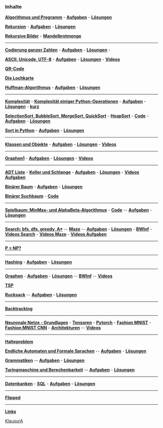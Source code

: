 ### Inhalte



**[Algorithmus und Programm](https://nbviewer.org/github/ktheu/InfoKurs/blob/gh-pages/Algorithmus/algorithmus.ipynb)** -
**[Aufgaben](./Algorithmus/Aufgaben/Musteraufgaben.pdf)** -
**[Lösungen](./Algorithmus/Aufgaben/Musteraufgaben_Loesung.pdf)**

**[Rekursion](https://nbviewer.org/github/ktheu/InfoKurs/blob/gh-pages/Rekursion/rekursion.ipynb)** -
**[Aufgaben](./Rekursion/Test/Musteraufgaben.pdf)** -
**[Lösungen](./Rekursion/Test/Musteraufgaben_Loesung.pdf)**

**[Rekursive Bilder](https://nbviewer.org/github/ktheu/InfoKurs/blob/gh-pages/Rekursion/rekursiveBilder.ipynb)** -
**[Mandelbrotmenge](https://nbviewer.org/github/ktheu/InfoKurs/blob/gh-pages/Rekursion/mandelbrot.ipynb)**

---

**[Codierung ganzer Zahlen](https://nbviewer.org/github/ktheu/InfoKurs/blob/gh-pages/Codierung/codierung.ipynb)** -
**[Aufgaben](./Codierung/Test/Musteraufgaben.pdf)** -
**[Lösungen](./Codierung/Test/Musteraufgaben_Loesung.pdf)** -

<!-- **[x](https://nbviewer.org/github/ktheu/InfoKurs/blob/gh-pages/Codierung/aufgaben.ipynb)** -->

**[ASCII, Unicode, UTF-8](https://nbviewer.org/github/ktheu/InfoKurs/blob/gh-pages/Unicode/unicode.ipynb)** -
**[Aufgaben](./Unicode/Test/Musteraufgaben.pdf)** -
**[Lösungen](./Unicode/Test/Musteraufgaben_Loesung.pdf)** -
**[Videos](https://www.youtube.com/playlist?list=PLWeMgMhRDsIHnHeHDg3UBiXcU8y7VJXlh)**

**[QR-Code](https://nbviewer.jupyter.org/github/ktheu/KursNotebooks/blob/master/235_qrcode.ipynb)**

**[Die Lochkarte](https://nbviewer.jupyter.org/github/ktheu/KursNotebooks/blob/master/240_lochkarte.ipynb)**

**[Huffman-Algorithmus](https://nbviewer.org/github/ktheu/InfoKurs/blob/gh-pages/Huffman/huffman.ipynb)** -
**[Aufgaben](./Huffman/Test/Musteraufgaben.pdf)** -
**[Lösungen](./Huffman/Test/Musteraufgaben_Loesung.pdf)**

---

**[Komplexität](./Komplexitaet/Folien/Komplexitaet.pdf)** -
**[Komplexität einiger Python-Operationen](./Komplexitaet/operationen.md)** -
**[Aufgaben](./Komplexitaet/Aufgaben/Musteraufgaben.pdf)** -
**[Lösungen](./Komplexitaet/Aufgaben/Musteraufgaben_Loesung.pdf)** -
**[kurz](./Komplexitaet/kurzfassung.md)**

**[SelectionSort, BubbleSort, MergeSort, QuickSort](./Sort/folien/Sort.pdf)** -
**[HeapSort](./HeapSort/Folien/HeapSort.pdf)** -
**[Code](https://nbviewer.org/github/ktheu/InfoKurs/blob/gh-pages/Sort/sort.ipynb)** -
**[Aufgaben](./Sort/test/Musteraufgaben.pdf)** -
**[Lösungen](./Sort/test/Musteraufgaben_Loesung.pdf)**

<!-- **[Videos](https://www.youtube.com/playlist?list=PLWeMgMhRDsIFjt8gEHQO--Am87hO0zfix)** -->

**[Sort in Python](https://nbviewer.org/github/ktheu/InfoKurs/blob/gh-pages/Sort/sort_in_python.ipynb)** -
**[Aufgaben](./Sort/test/SortInPython.pdf)** -
**[Lösungen](./Sort/test/SortInPythonL.pdf)**

---

**[Klassen und Objekte](https://nbviewer.jupyter.org/github/ktheu/InfoKurs/blob/gh-pages/Klassen/klassen.ipynb)** -
**[Aufgaben](./Klassen/Test/Musteraufgaben.pdf)** -
**[Lösungen](./Klassen/Test/Musteraufgaben_Loesung.pdf)** -
**[Videos](https://www.youtube.com/playlist?list=PLWeMgMhRDsIHnMqGKvnU0LZxYcmUQdb9o)**
<!-- **[Beispiel](https://nbviewer.jupyter.org/github/ktheu/InfoKurs/blob/gh-pages/Klassen/fantastic.ipynb)** - -->

---

**[Graphen1](https://nbviewer.jupyter.org/github/ktheu/InfoKurs/blob/gh-pages/Graphen1/Graphen1.ipynb)** -
**[Aufgaben](./Graphen1/Aufgaben/Musteraufgaben.pdf)** -
**[Lösungen](./Graphen1/Aufgaben/Musteraufgaben_Loesung.pdf)** -
**[Videos](./Graphen1/videos.md)**

---

**[ADT Liste](https://nbviewer.jupyter.org/github/ktheu/InfoKurs/blob/gh-pages/Liste/liste.ipynb)** -
**[Keller und Schlange](https://nbviewer.jupyter.org/github/ktheu/InfoKurs/blob/gh-pages/KellerUndSchlange/keller_schlange.ipynb)** -
**[Aufgaben](./Liste/Aufgaben/Musteraufgaben.pdf)** -
**[Lösungen](./Liste/Aufgaben/Musteraufgaben_Loesung.pdf)** -
**[Videos Aufgaben](https://www.youtube.com/playlist?list=PLWeMgMhRDsIH7asB4wFcftC0OZ2BH1Mad)**

**[Binärer Baum](https://nbviewer.jupyter.org/github/ktheu/InfoKurs/blob/gh-pages/Baum/baum.ipynb)** -
**[Aufgaben](./Baum/Test/Musteraufgaben.pdf)** -
**[Lösungen](./Baum/Test/Musteraufgaben_Loesung.pdf)**

**[Binärer Suchbaum](./Suchbaum/Folien/Suchbaum.pdf)** -
**[Code](https://nbviewer.jupyter.org/github/ktheu/KursNotebooks/blob/master/320_Suchbaum.ipynb)**

---

**[Spielbaum: MinMax- und AlphaBeta-Algorithmus](./Spielbaum/Folien/Spielbaum.pdf)** -
**[Code](https://nbviewer.jupyter.org/github/ktheu/KursNotebooks/blob/master/330_Spielbaum.ipynb)** --
**[Aufgaben](./Spielbaum/Test/Musteraufgaben.pdf)** -
**[Lösungen](./Spielbaum/Test/Musteraufgaben_Loesung.pdf)**

---

**[Search: bfs, dfs, greedy, A\*](https://nbviewer.jupyter.org/github/ktheu/KursNotebooks/blob/master/340_Search.ipynb)** --
**[Maze](https://nbviewer.jupyter.org/github/ktheu/KursNotebooks/blob/master/342_maze.ipynb)** --
**[Aufgaben](./Search/Test/Musteraufgaben.pdf)** -
**[Lösungen](./Search/Test/Musteraufgaben_Loesung.pdf)** -
**[BWInf](https://nbviewer.jupyter.org/github/ktheu/KursNotebooks/blob/master/341_Search_Aufgaben.ipynb)** -
**[Videos Search](https://www.youtube.com/playlist?list=PLWeMgMhRDsIHZ1gl7gdyAEUSkmpC-Keqh)** -
**[Videos Maze](https://www.youtube.com/playlist?list=PLWeMgMhRDsIFzRUfHNvJz9u0iUYdrBkJf)** -
**[Videos Aufgaben](https://www.youtube.com/playlist?list=PLWeMgMhRDsIGQatNznsjpbxSSiIKLM_J2)**

---

**[P = NP?](./NP/Folien/NP.pdf)**

---

**[Hashing](./Hashing/Folien/Hashing.pdf)** -
**[Aufgaben](./Hashing/Test/Musteraufgaben.pdf)** -
**[Lösungen](./Hashing/Test/Musteraufgaben_Loesung.pdf)**

---

**[Graphen](https://nbviewer.jupyter.org/github/ktheu/InfoKurs/blob/gh-pages/Graphen/Graphen.ipynb)** -
**[Aufgaben](./Graphen/Test/Musteraufgaben.pdf)** -
**[Lösungen](./Graphen/Test/Musteraufgaben_Loesung.pdf)** --
**[BWInf](https://nbviewer.jupyter.org/github/ktheu/KursNotebooks/blob/master/361_GraphenAufgaben.ipynb)** --
**[Videos](https://www.youtube.com/playlist?list=PLWeMgMhRDsIHVtFQLF07HdrmbLI7dARgs)**

**[TSP](https://nbviewer.org/github/ktheu/InfoKurs/blob/gh-pages/TSP/TSP.ipynb)**

**[Rucksack](https://nbviewer.jupyter.org/github/ktheu/KursNotebooks/blob/master/375_Rucksack.ipynb)** --
**[Aufgaben](./Rucksack/Test/Musteraufgaben.pdf)** -
**[Lösungen](./Rucksack/Test/Musteraufgaben_Loesung.pdf)**

---

**[Backtracking](https://nbviewer.jupyter.org/github/ktheu/KursNotebooks/blob/master/380_backtracking.ipynb)**

---

**[Neuronale Netze - Grundlagen](https://nbviewer.jupyter.org/github/ktheu/KursNotebooks/blob/master/810_nn01.ipynb)** -
**[Tensoren](https://nbviewer.jupyter.org/github/ktheu/KursNotebooks/blob/master/810_nn02_tensoren.ipynb)** -
**[Pytorch](https://nbviewer.jupyter.org/github/ktheu/KursNotebooks/blob/master/810_nn03_fashion.ipynb)** -
**[Fashion MNIST](https://nbviewer.jupyter.org/github/ktheu/KursNotebooks/blob/master/810_nn04_fashion_conv.ipynb)** -
**[Fashion MNIST CNN](https://nbviewer.jupyter.org/github/ktheu/KursNotebooks/blob/master/810_nn05_convolutions.ipynb)** -
**[Architekturen](https://nbviewer.jupyter.org/github/ktheu/KursNotebooks/blob/master/810_nn06_architekturen.ipynb)** --
**[Videos](https://www.youtube.com/playlist?list=PLWeMgMhRDsIGPUkaj3G4gBfXMJO4NSeMv)**

---

**[Halteproblem](./Halteproblem/Inhalte/halteproblem.html)**

**[Endliche Automaten und Formale Sprachen](./Automaten/Inhalte/automaten.html)** --
**[Aufgaben](./Automaten/Test/Musteraufgaben.pdf)** -
**[Lösungen](./Automaten/Test/Musteraufgaben_Loesung.pdf)**

**[Grammatiken](./Grammatiken/Inhalte/grammatiken.html)** --
**[Aufgaben](./Grammatiken/Test/Musteraufgaben.pdf)** -
**[Lösungen](./Grammatiken/Test/Musteraufgaben_Loesung.pdf)**

**[Turingmaschine und Berechenbarkeit](Turingmaschinen/Inhalte/turingmaschinen.html)** --
**[Aufgaben](./Turingmaschinen/Test/Musteraufgaben.pdf)** -
**[Lösungen](./Turingmaschinen/Test/Musteraufgaben_Loesung.pdf)**

---

**[Datenbanken](https://nbviewer.jupyter.org/github/ktheu/InfoKurs/blob/gh-pages/Datenbanken/db_entwurf.ipynb)** -
**[SQL](https://nbviewer.jupyter.org/github/ktheu/InfoKurs/blob/gh-pages/Datenbanken/db_sqlite.ipynb)** -
**[Aufgaben](https://nbviewer.jupyter.org/github/ktheu/InfoKurs/blob/gh-pages/Datenbanken/aufgaben.ipynb)** -
**[Lösungen](https://nbviewer.jupyter.org/github/ktheu/InfoKurs/blob/gh-pages/Datenbanken/aufgaben_loes.ipynb)**

---

**[Flipped](./Flipped/index.md)**


---

**[Links](links.md)**

[KlausurA](./2023-24-Inf11_12_1-A_Loesung.pdf) 

<!-- - __[News](news.md)__  - __[Bewertung](bewertung.md)__   -->
